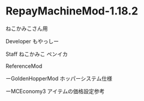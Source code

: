 # RepayMachineMod-1.18.2

ねこかみこさん用

Developer    もやっしー

Staff    ねこかみこ
         ペンイカ

ReferenceMod

ーGoldenHopperMod ホッパーシステム仕様

ーMCEconomy3 アイテムの価格設定参考
